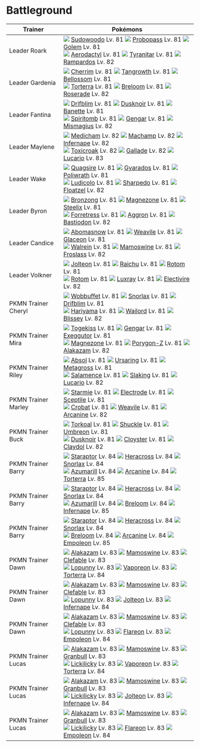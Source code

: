 # Battleground

Trainer             | Pokémons
---                 | ---
Leader Roark        | ![][185]  [Sudowoodo] Lv. 81  ![][476]  [Probopass] Lv. 81  ![][076]  [Golem] Lv. 81 <br> ![][142]  [Aerodactyl] Lv. 81  ![][248]  [Tyranitar] Lv. 81  ![][409]  [Rampardos] Lv. 82
Leader Gardenia     | ![][421]  [Cherrim] Lv. 81  ![][465]  [Tangrowth] Lv. 81  ![][182]  [Bellossom] Lv. 81 <br> ![][389]  [Torterra] Lv. 81  ![][286]  [Breloom] Lv. 81  ![][407]  [Roserade] Lv. 82
Leader Fantina      | ![][426]  [Drifblim] Lv. 81  ![][477]  [Dusknoir] Lv. 81  ![][354]  [Banette] Lv. 81 <br> ![][442]  [Spiritomb] Lv. 81  ![][094]  [Gengar] Lv. 81  ![][429]  [Mismagius] Lv. 82
Leader Maylene      | ![][308]  [Medicham] Lv. 82  ![][068]  [Machamp] Lv. 82  ![][392]  [Infernape] Lv. 82 <br> ![][454]  [Toxicroak] Lv. 82  ![][475]  [Gallade] Lv. 82  ![][448]  [Lucario] Lv. 83
Leader Wake         | ![][195]  [Quagsire] Lv. 81  ![][130]  [Gyarados] Lv. 81  ![][062]  [Poliwrath] Lv. 81 <br> ![][272]  [Ludicolo] Lv. 81  ![][319]  [Sharpedo] Lv. 81  ![][419]  [Floatzel] Lv. 82
Leader Byron        | ![][437]  [Bronzong] Lv. 81  ![][462]  [Magnezone] Lv. 81  ![][208]  [Steelix] Lv. 81 <br> ![][205]  [Forretress] Lv. 81  ![][306]  [Aggron] Lv. 81  ![][411]  [Bastiodon] Lv. 82
Leader Candice      | ![][460]  [Abomasnow] Lv. 81  ![][461]  [Weavile] Lv. 81  ![][471]  [Glaceon] Lv. 81 <br> ![][365]  [Walrein] Lv. 81  ![][473]  [Mamoswine] Lv. 81  ![][478]  [Froslass] Lv. 82
Leader Volkner      | ![][135]  [Jolteon] Lv. 81  ![][026]  [Raichu] Lv. 81  ![][479]  [Rotom] Lv. 81 <br> ![][479]  [Rotom] Lv. 81  ![][405]  [Luxray] Lv. 81  ![][466]  [Electivire] Lv. 82
PKMN Trainer Cheryl | ![][202]  [Wobbuffet] Lv. 81  ![][143]  [Snorlax] Lv. 81  ![][426]  [Drifblim] Lv. 81 <br> ![][297]  [Hariyama] Lv. 81  ![][321]  [Wailord] Lv. 81  ![][242]  [Blissey] Lv. 82
PKMN Trainer Mira   | ![][468]  [Togekiss] Lv. 81  ![][094]  [Gengar] Lv. 81  ![][103]  [Exeggutor] Lv. 81 <br> ![][462]  [Magnezone] Lv. 81  ![][474]  [Porygon-Z] Lv. 81  ![][065]  [Alakazam] Lv. 82
PKMN Trainer Riley  | ![][359]  [Absol] Lv. 81  ![][217]  [Ursaring] Lv. 81  ![][376]  [Metagross] Lv. 81 <br> ![][373]  [Salamence] Lv. 81  ![][289]  [Slaking] Lv. 81  ![][448]  [Lucario] Lv. 82
PKMN Trainer Marley | ![][121]  [Starmie] Lv. 81  ![][101]  [Electrode] Lv. 81  ![][254]  [Sceptile] Lv. 81 <br> ![][169]  [Crobat] Lv. 81  ![][461]  [Weavile] Lv. 81  ![][059]  [Arcanine] Lv. 82
PKMN Trainer Buck   | ![][324]  [Torkoal] Lv. 81  ![][213]  [Shuckle] Lv. 81  ![][197]  [Umbreon] Lv. 81 <br> ![][477]  [Dusknoir] Lv. 81  ![][091]  [Cloyster] Lv. 81  ![][344]  [Claydol] Lv. 82
PKMN Trainer Barry  | ![][398]  [Staraptor] Lv. 84  ![][214]  [Heracross] Lv. 84  ![][143]  [Snorlax] Lv. 84 <br> ![][184]  [Azumarill] Lv. 84  ![][059]  [Arcanine] Lv. 84  ![][389]  [Torterra] Lv. 85
PKMN Trainer Barry  | ![][398]  [Staraptor] Lv. 84  ![][214]  [Heracross] Lv. 84  ![][143]  [Snorlax] Lv. 84 <br> ![][184]  [Azumarill] Lv. 84  ![][286]  [Breloom] Lv. 84  ![][392]  [Infernape] Lv. 85
PKMN Trainer Barry  | ![][398]  [Staraptor] Lv. 84  ![][214]  [Heracross] Lv. 84  ![][143]  [Snorlax] Lv. 84 <br> ![][286]  [Breloom] Lv. 84  ![][059]  [Arcanine] Lv. 84  ![][395]  [Empoleon] Lv. 85
PKMN Trainer Dawn   | ![][065]  [Alakazam] Lv. 83  ![][473]  [Mamoswine] Lv. 83  ![][036]  [Clefable] Lv. 83 <br> ![][428]  [Lopunny] Lv. 83  ![][134]  [Vaporeon] Lv. 83  ![][389]  [Torterra] Lv. 84
PKMN Trainer Dawn   | ![][065]  [Alakazam] Lv. 83  ![][473]  [Mamoswine] Lv. 83  ![][036]  [Clefable] Lv. 83 <br> ![][428]  [Lopunny] Lv. 83  ![][135]  [Jolteon] Lv. 83  ![][392]  [Infernape] Lv. 84
PKMN Trainer Dawn   | ![][065]  [Alakazam] Lv. 83  ![][473]  [Mamoswine] Lv. 83  ![][036]  [Clefable] Lv. 83 <br> ![][428]  [Lopunny] Lv. 83  ![][136]  [Flareon] Lv. 83  ![][395]  [Empoleon] Lv. 84
PKMN Trainer Lucas  | ![][065]  [Alakazam] Lv. 83  ![][473]  [Mamoswine] Lv. 83  ![][210]  [Granbull] Lv. 83 <br> ![][463]  [Lickilicky] Lv. 83  ![][134]  [Vaporeon] Lv. 83  ![][389]  [Torterra] Lv. 84
PKMN Trainer Lucas  | ![][065]  [Alakazam] Lv. 83  ![][473]  [Mamoswine] Lv. 83  ![][210]  [Granbull] Lv. 83 <br> ![][463]  [Lickilicky] Lv. 83  ![][135]  [Jolteon] Lv. 83  ![][392]  [Infernape] Lv. 84
PKMN Trainer Lucas  | ![][065]  [Alakazam] Lv. 83  ![][473]  [Mamoswine] Lv. 83  ![][210]  [Granbull] Lv. 83 <br> ![][463]  [Lickilicky] Lv. 83  ![][136]  [Flareon] Lv. 83  ![][395]  [Empoleon] Lv. 84


[Raichu]: /pokemon_changes/026/
[Clefable]: /pokemon_changes/036/
[Arcanine]: /pokemon_changes/059/
[Poliwrath]: /pokemon_changes/062/
[Alakazam]: /pokemon_changes/065/
[Machamp]: /pokemon_changes/068/
[Golem]: /pokemon_changes/076/
[Cloyster]: /pokemon_changes/091/
[Gengar]: /pokemon_changes/094/
[Electrode]: /pokemon_changes/101/
[Exeggutor]: /pokemon_changes/103/
[Starmie]: /pokemon_changes/121/
[Gyarados]: /pokemon_changes/130/
[Vaporeon]: /pokemon_changes/134/
[Jolteon]: /pokemon_changes/135/
[Flareon]: /pokemon_changes/136/
[Aerodactyl]: /pokemon_changes/142/
[Snorlax]: /pokemon_changes/143/
[Crobat]: /pokemon_changes/169/
[Bellossom]: /pokemon_changes/182/
[Azumarill]: /pokemon_changes/184/
[Sudowoodo]: /pokemon_changes/185/
[Quagsire]: /pokemon_changes/195/
[Umbreon]: /pokemon_changes/197/
[Wobbuffet]: /pokemon_changes/202/
[Forretress]: /pokemon_changes/205/
[Steelix]: /pokemon_changes/208/
[Granbull]: /pokemon_changes/210/
[Shuckle]: /pokemon_changes/213/
[Heracross]: /pokemon_changes/214/
[Ursaring]: /pokemon_changes/217/
[Blissey]: /pokemon_changes/242/
[Tyranitar]: /pokemon_changes/248/
[Sceptile]: /pokemon_changes/254/
[Ludicolo]: /pokemon_changes/272/
[Breloom]: /pokemon_changes/286/
[Slaking]: /pokemon_changes/289/
[Hariyama]: /pokemon_changes/297/
[Aggron]: /pokemon_changes/306/
[Medicham]: /pokemon_changes/308/
[Sharpedo]: /pokemon_changes/319/
[Wailord]: /pokemon_changes/321/
[Torkoal]: /pokemon_changes/324/
[Claydol]: /pokemon_changes/344/
[Banette]: /pokemon_changes/354/
[Absol]: /pokemon_changes/359/
[Walrein]: /pokemon_changes/365/
[Salamence]: /pokemon_changes/373/
[Metagross]: /pokemon_changes/376/
[Torterra]: /pokemon_changes/389/
[Infernape]: /pokemon_changes/392/
[Empoleon]: /pokemon_changes/395/
[Staraptor]: /pokemon_changes/398/
[Luxray]: /pokemon_changes/405/
[Roserade]: /pokemon_changes/407/
[Rampardos]: /pokemon_changes/409/
[Bastiodon]: /pokemon_changes/411/
[Floatzel]: /pokemon_changes/419/
[Cherrim]: /pokemon_changes/421/
[Drifblim]: /pokemon_changes/426/
[Lopunny]: /pokemon_changes/428/
[Mismagius]: /pokemon_changes/429/
[Bronzong]: /pokemon_changes/437/
[Spiritomb]: /pokemon_changes/442/
[Lucario]: /pokemon_changes/448/
[Toxicroak]: /pokemon_changes/454/
[Abomasnow]: /pokemon_changes/460/
[Weavile]: /pokemon_changes/461/
[Magnezone]: /pokemon_changes/462/
[Lickilicky]: /pokemon_changes/463/
[Tangrowth]: /pokemon_changes/465/
[Electivire]: /pokemon_changes/466/
[Togekiss]: /pokemon_changes/468/
[Glaceon]: /pokemon_changes/471/
[Mamoswine]: /pokemon_changes/473/
[Porygon-Z]: /pokemon_changes/474/
[Gallade]: /pokemon_changes/475/
[Probopass]: /pokemon_changes/476/
[Dusknoir]: /pokemon_changes/477/
[Froslass]: /pokemon_changes/478/
[Rotom]: /pokemon_changes/479/
[026]: /img/pokemon/026.png
[036]: /img/pokemon/036.png
[059]: /img/pokemon/059.png
[062]: /img/pokemon/062.png
[065]: /img/pokemon/065.png
[068]: /img/pokemon/068.png
[076]: /img/pokemon/076.png
[091]: /img/pokemon/091.png
[094]: /img/pokemon/094.png
[101]: /img/pokemon/101.png
[103]: /img/pokemon/103.png
[121]: /img/pokemon/121.png
[130]: /img/pokemon/130.png
[134]: /img/pokemon/134.png
[135]: /img/pokemon/135.png
[136]: /img/pokemon/136.png
[142]: /img/pokemon/142.png
[143]: /img/pokemon/143.png
[169]: /img/pokemon/169.png
[182]: /img/pokemon/182.png
[184]: /img/pokemon/184.png
[185]: /img/pokemon/185.png
[195]: /img/pokemon/195.png
[197]: /img/pokemon/197.png
[202]: /img/pokemon/202.png
[205]: /img/pokemon/205.png
[208]: /img/pokemon/208.png
[210]: /img/pokemon/210.png
[213]: /img/pokemon/213.png
[214]: /img/pokemon/214.png
[217]: /img/pokemon/217.png
[242]: /img/pokemon/242.png
[248]: /img/pokemon/248.png
[254]: /img/pokemon/254.png
[272]: /img/pokemon/272.png
[286]: /img/pokemon/286.png
[289]: /img/pokemon/289.png
[297]: /img/pokemon/297.png
[306]: /img/pokemon/306.png
[308]: /img/pokemon/308.png
[319]: /img/pokemon/319.png
[321]: /img/pokemon/321.png
[324]: /img/pokemon/324.png
[344]: /img/pokemon/344.png
[354]: /img/pokemon/354.png
[359]: /img/pokemon/359.png
[365]: /img/pokemon/365.png
[373]: /img/pokemon/373.png
[376]: /img/pokemon/376.png
[389]: /img/pokemon/389.png
[392]: /img/pokemon/392.png
[395]: /img/pokemon/395.png
[398]: /img/pokemon/398.png
[405]: /img/pokemon/405.png
[407]: /img/pokemon/407.png
[409]: /img/pokemon/409.png
[411]: /img/pokemon/411.png
[419]: /img/pokemon/419.png
[421]: /img/pokemon/421.png
[426]: /img/pokemon/426.png
[428]: /img/pokemon/428.png
[429]: /img/pokemon/429.png
[437]: /img/pokemon/437.png
[442]: /img/pokemon/442.png
[448]: /img/pokemon/448.png
[454]: /img/pokemon/454.png
[460]: /img/pokemon/460.png
[461]: /img/pokemon/461.png
[462]: /img/pokemon/462.png
[463]: /img/pokemon/463.png
[465]: /img/pokemon/465.png
[466]: /img/pokemon/466.png
[468]: /img/pokemon/468.png
[471]: /img/pokemon/471.png
[473]: /img/pokemon/473.png
[474]: /img/pokemon/474.png
[475]: /img/pokemon/475.png
[476]: /img/pokemon/476.png
[477]: /img/pokemon/477.png
[478]: /img/pokemon/478.png
[479]: /img/pokemon/479.png
